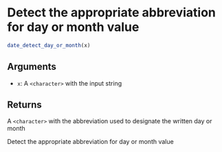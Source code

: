# Detect the appropriate abbreviation for day or month value

```r
date_detect_day_or_month(x)
```

## Arguments

- `x`: A `<character>` with the input string

## Returns

A `<character>` with the abbreviation used to designate the written day or month

Detect the appropriate abbreviation for day or month value
